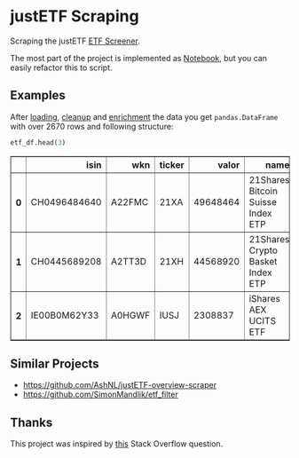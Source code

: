# justETF Scraping
Scraping the justETF [ETF Screener](https://www.justetf.com/en/find-etf.html).

The most part of the project is implemented as
[Notebook](justetf_scraping/justetf-scraping.ipynb),
but you can easily refactor this to script.

## Examples

After [loading](justetf_scraping/justetf-scraping.ipynb#request),
[cleanup](justetf_scraping/justetf-scraping.ipynb#cleanup) and
[enrichment](justetf_scraping/justetf-scraping.ipynb#enrich)
the data you get `pandas.DataFrame` with over 2670 rows and following structure:

```python
etf_df.head(3)
```

<table border="1" class="dataframe">
  <thead>
    <tr style="text-align: right;">
      <th></th>
      <th>isin</th>
      <th>wkn</th>
      <th>ticker</th>
      <th>valor</th>
      <th>name</th>
      <th>index</th>
      <th>date</th>
      <th>strategy</th>
      <th>domicile_country</th>
      <th>currency</th>
      <th>securities_lending</th>
      <th>dividends</th>
      <th>ter</th>
      <th>replication</th>
      <th>size</th>
      <th>yesterday</th>
      <th>last_week</th>
      <th>last_month</th>
      <th>last_three_months</th>
      <th>last_six_months</th>
      <th>last_year</th>
      <th>last_three_years</th>
      <th>last_five_years</th>
      <th>2021</th>
      <th>2020</th>
      <th>2019</th>
      <th>2018</th>
      <th>last_dividends</th>
      <th>last_year_dividends</th>
      <th>last_year_volatility</th>
      <th>last_three_years_volatility</th>
      <th>last_five_years_volatility</th>
      <th>last_year_return_per_risk</th>
      <th>last_three_years_return_per_risk</th>
      <th>last_five_years_return_per_risk</th>
    </tr>
  </thead>
  <tbody>
    <tr>
      <th>0</th>
      <td>CH0496484640</td>
      <td>A22FMC</td>
      <td>21XA</td>
      <td>49648464</td>
      <td>21Shares Bitcoin Suisse Index ETP</td>
      <td>21Shares Bitcoin Suisse</td>
      <td>04.10.19</td>
      <td>Long-only</td>
      <td>Switzerland</td>
      <td>USD</td>
      <td>No</td>
      <td>Accumulating</td>
      <td>2.50%</td>
      <td>Physically&lt;br /&gt;backed</td>
      <td>28</td>
      <td>-36.98%</td>
      <td>0.00%</td>
      <td>-26.43%</td>
      <td>-20.32%</td>
      <td>-50.02%</td>
      <td>-13.95%</td>
      <td>-</td>
      <td>-</td>
      <td>129.88%</td>
      <td>252.92%</td>
      <td>-</td>
      <td>-</td>
      <td>-</td>
      <td>-</td>
      <td>72.57%</td>
      <td>-</td>
      <td>-</td>
      <td>-0.19</td>
      <td>-</td>
      <td>-</td>
    </tr>
    <tr>
      <th>1</th>
      <td>CH0445689208</td>
      <td>A2TT3D</td>
      <td>21XH</td>
      <td>44568920</td>
      <td>21Shares Crypto Basket Index ETP</td>
      <td>21Shares Crypto Basket</td>
      <td>21.11.18</td>
      <td>Long-only</td>
      <td>Switzerland</td>
      <td>USD</td>
      <td>No</td>
      <td>Accumulating</td>
      <td>2.50%</td>
      <td>Physically&lt;br /&gt;backed</td>
      <td>111</td>
      <td>-48.79%</td>
      <td>-5.50%</td>
      <td>-34.55%</td>
      <td>-29.51%</td>
      <td>-60.54%</td>
      <td>-28.84%</td>
      <td>212.12%</td>
      <td>-</td>
      <td>166.39%</td>
      <td>241.24%</td>
      <td>20.41%</td>
      <td>-</td>
      <td>-</td>
      <td>-</td>
      <td>77.33%</td>
      <td>78.22%</td>
      <td>-</td>
      <td>-0.37</td>
      <td>0.59</td>
      <td>-</td>
    </tr>
    <tr>
      <th>2</th>
      <td>IE00B0M62Y33</td>
      <td>A0HGWF</td>
      <td>IUSJ</td>
      <td>2308837</td>
      <td>iShares AEX UCITS ETF</td>
      <td>AEX®</td>
      <td>18.11.05</td>
      <td>Long-only</td>
      <td>Ireland</td>
      <td>EUR</td>
      <td>Yes</td>
      <td>Distributing</td>
      <td>0.30%</td>
      <td>Full replication</td>
      <td>468</td>
      <td>-13.58%</td>
      <td>-1.41%</td>
      <td>-1.72%</td>
      <td>-5.48%</td>
      <td>-14.64%</td>
      <td>-2.44%</td>
      <td>31.91%</td>
      <td>44.49%</td>
      <td>29.89%</td>
      <td>5.14%</td>
      <td>27.55%</td>
      <td>-8.05%</td>
      <td>1.85%</td>
      <td>1.78%</td>
      <td>18.34%</td>
      <td>20.68%</td>
      <td>17.63%</td>
      <td>-0.13</td>
      <td>0.47</td>
      <td>0.43</td>
    </tr>
  </tbody>
</table>


## Similar Projects
- https://github.com/AshNL/justETF-overview-scraper
- https://github.com/SimonMandlik/etf_filter

## Thanks
This project was inspired by
[this](https://stackoverflow.com/questions/64813023/scraping-dynamic-datatable-of-many-pages-but-same-url)
Stack Overflow question.

